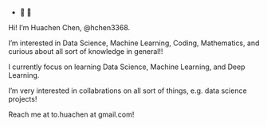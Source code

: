 - 👋 👀

Hi! I’m Huachen Chen, @hchen3368.

I’m interested in Data Science, Machine Learning, Coding, Mathematics, and curious about all sort of knowledge in general!!

I currently focus on learning Data Science, Machine Learning, and Deep Learning.

I’m very interested in collabrations on all sort of things, e.g. data science projects!

Reach me at to.huachen at gmail.com!

<!---
hchen3368/hchen3368 is a ✨ special ✨ repository because its `README.md` (this file) appears on your GitHub profile.
You can click the Preview link to take a look at your changes.
--->
